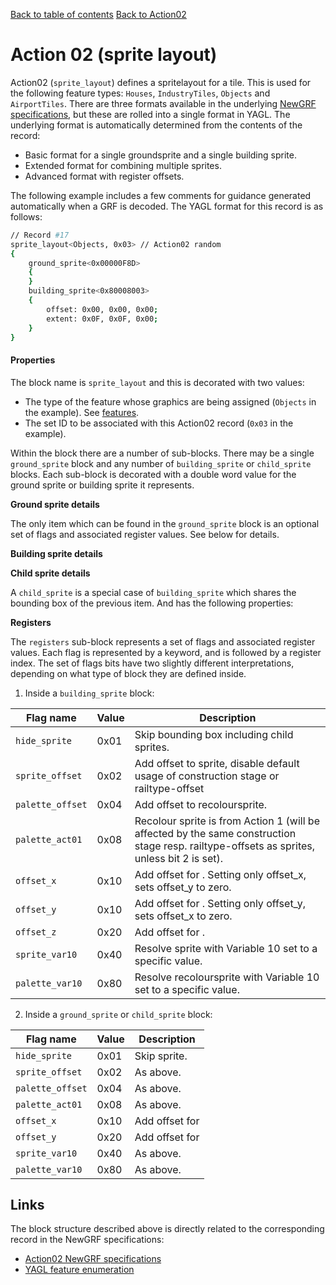 [Back to table of contents](../index.md)
[Back to Action02](../actions/action02.md)        

# Action 02 (sprite layout)

Action02 (`sprite_layout`) defines a spritelayout for a tile. This is used for the following feature types: `Houses`, `IndustryTiles`, `Objects` and `AirportTiles`. There are three formats available in the underlying [NewGRF specifications](https://newgrf-specs.tt-wiki.net/wiki/Action2/Sprite_Layout), but these are rolled into a single format in YAGL. The underlying format is automatically determined from the contents of the record:

- Basic format for a single groundsprite and a single building sprite.
- Extended format for combining multiple sprites.
- Advanced format with register offsets.

The following example includes a few comments for guidance generated automatically when a GRF is decoded. The YAGL format for this record is as follows:

```bash
// Record #17
sprite_layout<Objects, 0x03> // Action02 random
{
    ground_sprite<0x00000F8D>
    {
    }
    building_sprite<0x80008003>
    {
        offset: 0x00, 0x00, 0x00;
        extent: 0x0F, 0x0F, 0x00;
    }
}
```

#### Properties

The block name is `sprite_layout` and this is decorated with two values:
- The type of the feature whose graphics are being assigned (`Objects` in the example). See [features](../sundries/features.md).
- The set ID to be associated with this Action02 record (`0x03` in the example).

Within the block there are a number of sub-blocks. There may be a single `ground_sprite` block and any number of `building_sprite` or `child_sprite` blocks. Each sub-block is decorated with a double word value for the ground sprite or building sprite it represents.

**Ground sprite details** 

The only item which can be found in the `ground_sprite` block is an optional set of flags and associated register values. See below for details.

**Building sprite details**

**Child sprite details**

A `child_sprite` is a special case of `building_sprite` which shares the bounding box of the previous item. And has the following properties:



**Registers**

The `registers` sub-block represents a set of flags and associated register values. Each flag is represented by a keyword, and is followed by a register index. The set of flags bits have two slightly different interpretations, depending on what type of block they are defined inside.

1. Inside a `building_sprite` block:

| Flag name | Value | Description |
|-|-|-|
| `hide_sprite`    | 0x01 | Skip bounding box including child sprites. |          
| `sprite_offset`  | 0x02 | Add offset to sprite, disable default usage of construction stage or railtype-offset |          
| `palette_offset` | 0x04 | Add offset to recoloursprite. |          
| `palette_act01`  | 0x08 | Recolour sprite is from Action 1 (will be affected by the same construction stage resp. railtype-offsets as sprites, unless bit 2 is set). |         
| `offset_x`       | 0x10 | Add offset for <xoffset>. Setting only offset_x, sets offset_y to zero. |    
| `offset_y`       | 0x10 | Add offset for <yoffset>. Setting only offset_y, sets offset_x to zero. |    
| `offset_z`       | 0x20 | Add offset for <zoffset>. |    
| `sprite_var10`   | 0x40 | Resolve sprite with Variable 10 set to a specific value. |         
| `palette_var10`  | 0x80 | Resolve recoloursprite with Variable 10 set to a specific value. |         

2. Inside a `ground_sprite` or `child_sprite` block:

| Flag name | Value | Description |
|-|-|-|
| `hide_sprite`    | 0x01 | Skip sprite. |          
| `sprite_offset`  | 0x02 | As above. |          
| `palette_offset` | 0x04 | As above. |          
| `palette_act01`  | 0x08 | As above. |         
| `offset_x`       | 0x10 | Add offset for <xpixeloffset> |    
| `offset_y`       | 0x20 | Add offset for <ypixeloffset> |    
| `sprite_var10`   | 0x40 | As above. |         
| `palette_var10`  | 0x80 | As above. |         

## Links

The block structure described above is directly related to the corresponding record in the NewGRF specifications:

- [Action02 NewGRF specifications](https://newgrf-specs.tt-wiki.net/wiki/Action2/Sprite_Layout)
- [YAGL feature enumeration](../sundries/features.md)
